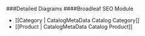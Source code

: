 ###Detailed Diagrams
####Broadleaf SEO Module
- [[Category | CatalogMetaData Catalog Category]]
- [[Product | CatalogMetaData Catalog Product]]
